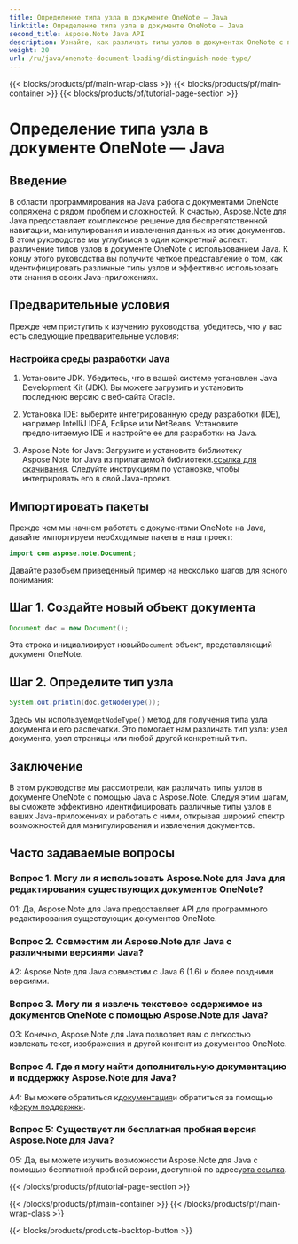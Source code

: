```yaml
---
title: Определение типа узла в документе OneNote — Java
linktitle: Определение типа узла в документе OneNote — Java
second_title: Aspose.Note Java API
description: Узнайте, как различать типы узлов в документах OneNote с помощью Java с Aspose.Note. Ознакомьтесь с пошаговым руководством и часто задаваемыми вопросами для плавной интеграции.
weight: 20
url: /ru/java/onenote-document-loading/distinguish-node-type/
---
```


{{< blocks/products/pf/main-wrap-class >}}
{{< blocks/products/pf/main-container >}}
{{< blocks/products/pf/tutorial-page-section >}}

# Определение типа узла в документе OneNote — Java

## Введение

В области программирования на Java работа с документами OneNote сопряжена с рядом проблем и сложностей. К счастью, Aspose.Note для Java предоставляет комплексное решение для беспрепятственной навигации, манипулирования и извлечения данных из этих документов. В этом руководстве мы углубимся в один конкретный аспект: различение типов узлов в документе OneNote с использованием Java. К концу этого руководства вы получите четкое представление о том, как идентифицировать различные типы узлов и эффективно использовать эти знания в своих Java-приложениях.

## Предварительные условия

Прежде чем приступить к изучению руководства, убедитесь, что у вас есть следующие предварительные условия:

### Настройка среды разработки Java

1. Установите JDK. Убедитесь, что в вашей системе установлен Java Development Kit (JDK). Вы можете загрузить и установить последнюю версию с веб-сайта Oracle.

2. Установка IDE: выберите интегрированную среду разработки (IDE), например IntelliJ IDEA, Eclipse или NetBeans. Установите предпочитаемую IDE и настройте ее для разработки на Java.

3.  Aspose.Note for Java: Загрузите и установите библиотеку Aspose.Note for Java из прилагаемой библиотеки.[ссылка для скачивания](https://releases.aspose.com/note/java/). Следуйте инструкциям по установке, чтобы интегрировать его в свой Java-проект.

## Импортировать пакеты

Прежде чем мы начнем работать с документами OneNote на Java, давайте импортируем необходимые пакеты в наш проект:

```java
import com.aspose.note.Document;
```

Давайте разобьем приведенный пример на несколько шагов для ясного понимания:

## Шаг 1. Создайте новый объект документа

```java
Document doc = new Document();
```

 Эта строка инициализирует новый`Document` объект, представляющий документ OneNote.

## Шаг 2. Определите тип узла

```java
System.out.println(doc.getNodeType());
```

 Здесь мы используем`getNodeType()` метод для получения типа узла документа и его распечатки. Это помогает нам различать тип узла: узел документа, узел страницы или любой другой конкретный тип.

## Заключение

В этом руководстве мы рассмотрели, как различать типы узлов в документе OneNote с помощью Java с Aspose.Note. Следуя этим шагам, вы сможете эффективно идентифицировать различные типы узлов в ваших Java-приложениях и работать с ними, открывая широкий спектр возможностей для манипулирования и извлечения документов.

## Часто задаваемые вопросы

### Вопрос 1. Могу ли я использовать Aspose.Note для Java для редактирования существующих документов OneNote?

О1: Да, Aspose.Note для Java предоставляет API для программного редактирования существующих документов OneNote.

### Вопрос 2. Совместим ли Aspose.Note для Java с различными версиями Java?

A2: Aspose.Note для Java совместим с Java 6 (1.6) и более поздними версиями.

### Вопрос 3. Могу ли я извлечь текстовое содержимое из документов OneNote с помощью Aspose.Note для Java?

О3: Конечно, Aspose.Note для Java позволяет вам с легкостью извлекать текст, изображения и другой контент из документов OneNote.

### Вопрос 4. Где я могу найти дополнительную документацию и поддержку Aspose.Note для Java?

 A4: Вы можете обратиться к[документация](https://reference.aspose.com/note/java/)и обратиться за помощью к[форум поддержки](https://forum.aspose.com/c/note/28).

### Вопрос 5: Существует ли бесплатная пробная версия Aspose.Note для Java?

 О5: Да, вы можете изучить возможности Aspose.Note для Java с помощью бесплатной пробной версии, доступной по адресу[эта ссылка](https://releases.aspose.com/).

{{< /blocks/products/pf/tutorial-page-section >}}

{{< /blocks/products/pf/main-container >}}
{{< /blocks/products/pf/main-wrap-class >}}

{{< blocks/products/products-backtop-button >}}

